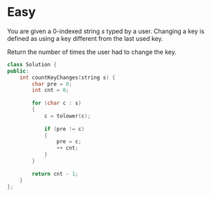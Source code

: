 # Easy

You are given a 0-indexed string $s$ typed by a user. Changing a key is defined as using a key different from the last used key.

Return the number of times the user had to change the key.

```cpp
class Solution {
public:
    int countKeyChanges(string s) {
        char pre = 0;
        int cnt = 0;
        
        for (char c : s)
        {
            c = tolower(c);
            
            if (pre != c)
            {
                pre = c;
                ++ cnt;
            }
        }
        
        return cnt - 1;
    }
};
```
